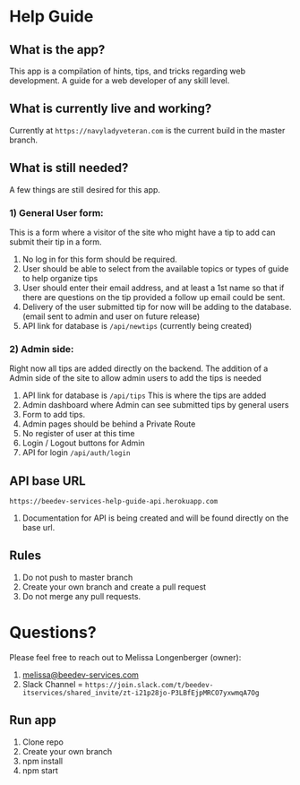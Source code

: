 # Help Guide

## What is the app?
This app is a compilation of hints, tips, and tricks regarding web development.  A guide for a web developer of any skill level.

## What is currently live and working?
Currently at `https://navyladyveteran.com` is the current build in the master branch.

## What is still needed?
A few things are still desired for this app.

### 1) General User form:
This is a form where a visitor of the site who might have a tip to add can submit their tip in a form.

1. No log in for this form should be required.
2. User should be able to select from the available topics or types of guide to help organize tips
3. User should enter their email address, and at least a 1st name so that if there are questions on the tip provided a follow up email could be sent.
4. Delivery of the user submitted tip for now will be adding to the database. (email sent to admin and user on future release)
5. API link for database is `/api/newtips` (currently being created)

### 2) Admin side:
Right now all tips are added directly on the backend.  The addition of a Admin side of the site to allow admin users to add the tips is needed

1. API link for database is `/api/tips` This is where the tips are added
2. Admin dashboard where Admin can see submitted tips by general users
3. Form to add tips.
4. Admin pages should be behind a Private Route
5. No register of user at this time
6. Login / Logout buttons for Admin
7. API for login `/api/auth/login`

## API base URL
`https://beedev-services-help-guide-api.herokuapp.com`

1. Documentation for API is being created and will be found directly on the base url.

## Rules
1. Do not push to master branch
2. Create your own branch and create a pull request
3. Do not merge any pull requests.

# Questions?
Please feel free to reach out to Melissa Longenberger (owner):
1. melissa@beedev-services.com 
2. Slack Channel = `https://join.slack.com/t/beedev-itservices/shared_invite/zt-i21p28jo-P3LBfEjpMRCO7yxwmqA7Og`

## Run app
1. Clone repo
2. Create your own branch
3. npm install
4. npm start



